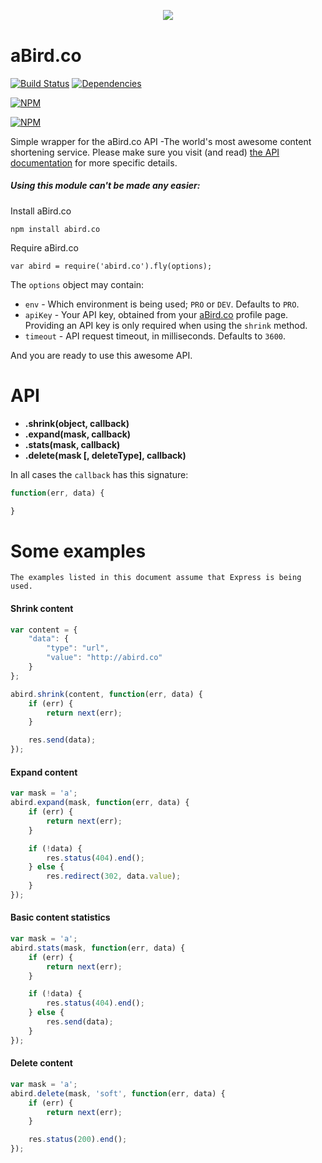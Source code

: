 <div align="center" style="margin:30px 0 40px">
	<img src="http://www.analogbird.com/static/img/playground/abird.co.png"/>
</div>

aBird.co
===============

[![Build Status](https://travis-ci.org/analogbird/aBird.co.svg)](https://travis-ci.org/analogbird/aBird.co)
[![Dependencies](https://david-dm.org/analogbird/aBird.co.png)](https://david-dm.org/analogbird/aBird.co)

[![NPM](https://nodei.co/npm/abird.co.png?downloads=true&stars=true)](https://nodei.co/npm/abird.co/)

[![NPM](https://nodei.co/npm-dl/abird.co.png)](https://nodei.co/npm/abird.co/)

Simple wrapper for the aBird.co API -The world's most awesome content shortening service. Please make sure you visit (and read) [the API documentation](http://api.abird.co/doc) for more specific details.

##### Using this module can't be made any easier:

Install aBird.co

```
npm install abird.co
```

Require aBird.co

```
var abird = require('abird.co').fly(options);
```

The `options` object may contain:

* `env` - Which environment is being used; `PRO` or `DEV`. Defaults to `PRO`.
* `apiKey` - Your API key, obtained from your [aBird.co](https://account.aBird.co) profile page. Providing an API key is only required when using the `shrink` method.
* `timeout` - API request timeout, in milliseconds. Defaults to `3600`. 


And you are ready to use this awesome API.


API
===============

- **.shrink(object, callback)**
- **.expand(mask, callback)**
- **.stats(mask, callback)**
- **.delete(mask [, deleteType], callback)**

In all cases the `callback` has this signature:

```javascript
function(err, data) {

}
```


Some examples
===============

```
The examples listed in this document assume that Express is being used.
```

#### Shrink content

```javascript
var content = {
	"data": {
		"type": "url",
		"value": "http://abird.co"
	}
};

abird.shrink(content, function(err, data) {
	if (err) {
		return next(err);
	}

	res.send(data);
});
```


#### Expand content

```javascript
var mask = 'a';
abird.expand(mask, function(err, data) {
	if (err) {
		return next(err);
	}

	if (!data) {
		res.status(404).end();
	} else {
		res.redirect(302, data.value);
	}
});
```


#### Basic content statistics

```javascript
var mask = 'a';
abird.stats(mask, function(err, data) {
	if (err) {
		return next(err);
	}

	if (!data) {
		res.status(404).end();
	} else {
		res.send(data);
	}
});
```


#### Delete content

```javascript
var mask = 'a';
abird.delete(mask, 'soft', function(err, data) {
	if (err) {
		return next(err);
	}

	res.status(200).end();
});
```
